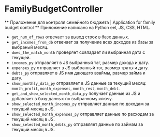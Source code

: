 # FamilyBudgetController
** Приложение для контроля семейного бюджета | Application for family budget control **
Приложение написано на Python eel, JS, CSS, HTML.

* `get_num_of_rows` отвечает за вывод строк в базе данных.
* `get_incomes_from_db` отвечает за получение всех доходов из базы за выбраный месяц.
* `does_the_match_month` проверяет совпадает ли выбранная дата с текущей.
* `incomes_py` отправляет в JS выбранный тэг, размер дохода и дату.
* `expenses_py` отправляет в JS выбранный тэг, размер траты и дату.
* `debts_py` отправляет в JS имя дающего взаймы, размер займа и дату.
* `show_monthly_data_py` отправляет в JS данные за текущий месяц: `month_profit`, `month_expenses`, `month_rest`, `month_debt`.
* `get_and_show_selected_month_data_py` получает данные из JS и добавляет в базу данных по выбранному ключу.
* `show_selected_month_incomes_py` отправляет данные по доходам за текущий месяц в JS.
* `show_selected_month_expenses_py` отправляет данные по расходам за текущий месяц в JS.
* `show_selected_month_debts_py` отправляет данные по займам за текущий месяц в JS.
